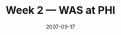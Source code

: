 ---
layout: game
title: Week 2 — WAS at PHI
season: 2007
game_id: 2007_02_WAS_PHI
week: 2
date: 2007-09-17
home_team: PHI
away_team: WAS
final_home: 12
final_away: 20
pbp_url: /assets/data/pbp/2007/2007_02_WAS_PHI.csv.gz
---